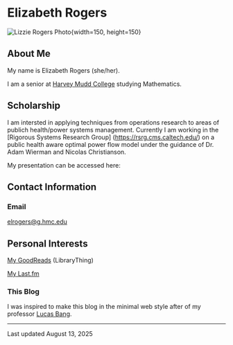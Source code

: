 # Elizabeth Rogers

![](images/Profile.png "Lizzie Rogers Photo"){width=150, height=150}

## About Me

My name is Elizabeth Rogers (she/her). 

I am a senior at [Harvey Mudd College](https://www.hmc.edu) studying Mathematics.


## Scholarship 

I am intersted in applying techniques from operations research to areas of publich health/power systems management. Currently I am working in the [Rigorous Systems Research Group] (https://rsrg.cms.caltech.edu/) on a public health aware optimal power flow model under the guidance of Dr. Adam Wierman and Nicolas Christianson.

My presentation can be accessed here:


## Contact Information

### Email 

elrogers@g.hmc.edu

## Personal Interests
  
[My GoodReads](https://www.goodreads.com/altostratus) (LibraryThing)

[My Last.fm](https://www.last.fm/user/altostratus_)

### This Blog

I was inspired to make this blog in the minimal web style after of my professor [Lucas Bang](https://www.cs.hmc.edu/~bang/index.html).

---

Last updated August 13, 2025

